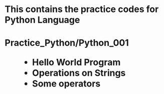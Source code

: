 <H1>This contains the practice codes for Python Language<H1>
<dl>
  <dt>Practice_Python/Python_001</dt>
  <dd>
    <ul>
      <li>Hello World Program</li>
      <li>Operations on Strings</li>
      <li>Some operators</li>
    </ul>
  </dd>
</dl>
